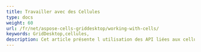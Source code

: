 ```yaml
---
title: Travailler avec des Cellules
type: docs
weight: 60
url: /fr/net/aspose-cells-griddesktop/working-with-cells/
keywords: GridDesktop,cellules,
description: Cet article présente l utilisation des API liées aux cellules dans GridDesktop.
---
```



